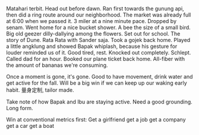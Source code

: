 Matahari terbit. Head out before dawn. Ran first towards the gunung api, then did a ring route around our neighborhood. The market was already full at 6:00 when we passed it. 3 miler at a nine minute pace. Dropped by senam. Went home for a nice bucket shower. A bee the size of a small bird. Big old geezer dilly-dallying among the flowers. Set out for school. The story of Dune. Rata Rata with Sander saja. Took a gojek back home. Played a little angklung and showed Bapak whiplash, because his gesture for louder reminded us of it. Good tired, rest. Knocked out completely. Schlept. Called dad for an hour. Booked our plane ticket back home. All-fiber with the amount of bananas we're consuming.

Once a moment is gone, it's gone.
Good to have movement, drink water and get active for the fall.
Will be a big win if we can keep up our waking early habit.
量身定制, tailor made.

Take note of how Bapak and Ibu are staying active. 
Need a good grounding. Long form.

Win at conventional metrics first:
Get a girlfriend
get a job
get a company
get a car
get a boat
